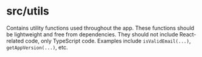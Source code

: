 # src/utils

Contains utility functions used throughout the app.
These functions should be lightweight and free from dependencies.
They should not include React-related code, only TypeScript code.
Examples include `isValidEmail(...)`, `getAppVersion(...)`, etc.
